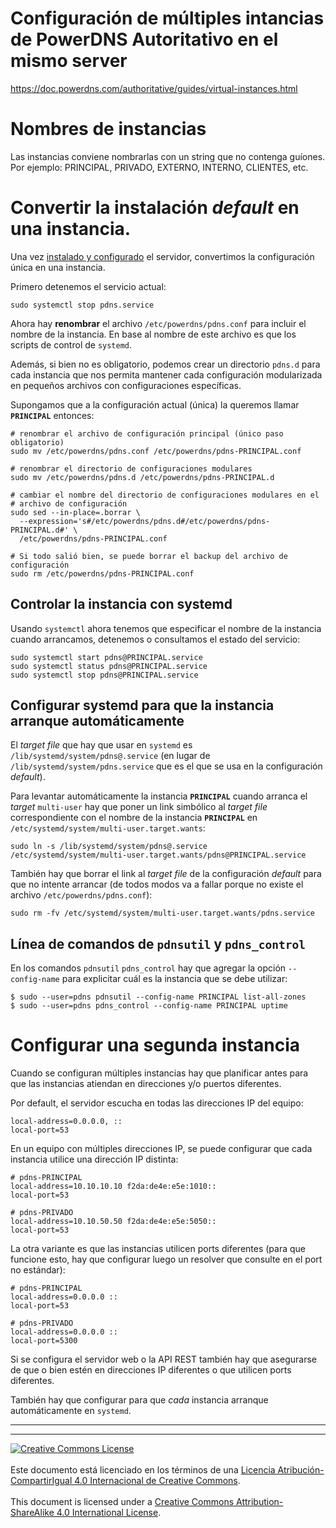 # Configuración de múltiples intancias de PowerDNS Autoritativo en el mismo server

https://doc.powerdns.com/authoritative/guides/virtual-instances.html

# Nombres de instancias
Las instancias conviene nombrarlas con un string que no contenga guíones.
Por ejemplo: PRINCIPAL, PRIVADO, EXTERNO, INTERNO, CLIENTES, etc.

# Convertir la instalación _default_ en una instancia.
Una vez [instalado y configurado](pdns-instalacion.md) el servidor, convertimos
la configuración única en una instancia.

Primero detenemos el servicio actual:
```
sudo systemctl stop pdns.service
```
Ahora hay **renombrar** el archivo `/etc/powerdns/pdns.conf` para incluir el
nombre de la instancia. En base al nombre de este archivo es que los scripts
de control de `systemd`.

Además, si bien no es obligatorio, podemos crear un directorio `pdns.d` para
cada instancia que nos permita mantener cada configuración modularizada en
pequeños archivos con configuraciones específicas.

Supongamos que a la configuración actual (única) la queremos llamar
**`PRINCIPAL`** entonces:

```
# renombrar el archivo de configuración principal (único paso obligatorio)
sudo mv /etc/powerdns/pdns.conf /etc/powerdns/pdns-PRINCIPAL.conf

# renombrar el directorio de configuraciones modulares
sudo mv /etc/powerdns/pdns.d /etc/powerdns/pdns-PRINCIPAL.d

# cambiar el nombre del directorio de configuraciones modulares en el
# archivo de configuración
sudo sed --in-place=.borrar \
  --expression='s#/etc/powerdns/pdns.d#/etc/powerdns/pdns-PRINCIPAL.d#' \
  /etc/powerdns/pdns-PRINCIPAL.conf

# Si todo salió bien, se puede borrar el backup del archivo de configuración
sudo rm /etc/powerdns/pdns-PRINCIPAL.conf
```

## Controlar la instancia con systemd

Usando `systemctl` ahora tenemos que especificar el nombre de la instancia
cuando arrancamos, detenemos o consultamos el estado del servicio:
```
sudo systemctl start pdns@PRINCIPAL.service
sudo systemctl status pdns@PRINCIPAL.service
sudo systemctl stop pdns@PRINCIPAL.service
```

## Configurar systemd para que la instancia arranque automáticamente

El _target file_ que hay que usar en `systemd` es 
`/lib/systemd/system/pdns@.service` (en lugar de 
`/lib/systemd/system/pdns.service` que es el que se usa en la configuración
_default_).

Para levantar automáticamente la instancia **`PRINCIPAL`** cuando arranca
el _target_  `multi-user` hay que poner un link simbólico al _target file_
correspondiente con el nombre de la instancia **`PRINCIPAL`** en
`/etc/systemd/system/multi-user.target.wants`:
```
sudo ln -s /lib/systemd/system/pdns@.service /etc/systemd/system/multi-user.target.wants/pdns@PRINCIPAL.service
```

También hay que borrar el link al _target file_ de la configuración _default_
para que no intente arrancar (de todos modos va a fallar porque no existe el
archivo `/etc/powerdns/pdns.conf`):
```
sudo rm -fv /etc/systemd/system/multi-user.target.wants/pdns.service
```
## Línea de comandos de `pdnsutil` y `pdns_control`

En los comandos `pdnsutil` `pdns_control` hay que agregar la opción 
`--config-name` para explicitar cuál es la instancia que se debe utilizar:
```
$ sudo --user=pdns pdnsutil --config-name PRINCIPAL list-all-zones
$ sudo --user=pdns pdns_control --config-name PRINCIPAL uptime
```

# Configurar una segunda instancia

Cuando se configuran múltiples instancias hay que planificar antes para que
las instancias atiendan en direcciones y/o puertos diferentes.

Por default, el servidor escucha en todas las direcciones IP del equipo:
```
local-address=0.0.0.0, ::
local-port=53
```

En un equipo con múltiples direcciones IP, se puede configurar que cada
instancia utilice una dirección IP distinta:
```
# pdns-PRINCIPAL
local-address=10.10.10.10 f2da:de4e:e5e:1010::
local-port=53
```
```
# pdns-PRIVADO
local-address=10.10.50.50 f2da:de4e:e5e:5050::
local-port=53
```

La otra variante es que las instancias utilicen ports diferentes (para que
funcione esto, hay que configurar luego un resolver que consulte en el port
no estándar):
```
# pdns-PRINCIPAL
local-address=0.0.0.0 ::
local-port=53
```
```
# pdns-PRIVADO
local-address=0.0.0.0 ::
local-port=5300
```

Si se configura el servidor web o la API REST también hay que asegurarse de que
o bien estén en direcciones IP diferentes o que utilicen ports diferentes.

También hay que configurar para que _cada_ instancia arranque automáticamente
en `systemd`.

___
<!-- LICENSE -->
___
<a rel="licencia" href="http://creativecommons.org/licenses/by-sa/4.0/deed.es">
<img alt="Creative Commons License" style="border-width:0"
src="https://i.creativecommons.org/l/by-sa/4.0/88x31.png" /></a>
<br /><br />
Este documento está licenciado en los términos de una <a rel="licencia"
href="http://creativecommons.org/licenses/by-sa/4.0/deed.es">
Licencia Atribución-CompartirIgual 4.0 Internacional de Creative Commons</a>.
<br /><br />
This document is licensed under a <a rel="license" 
href="http://creativecommons.org/licenses/by-sa/4.0/deed.en">
Creative Commons Attribution-ShareAlike 4.0 International License</a>.
<!-- END --> 
